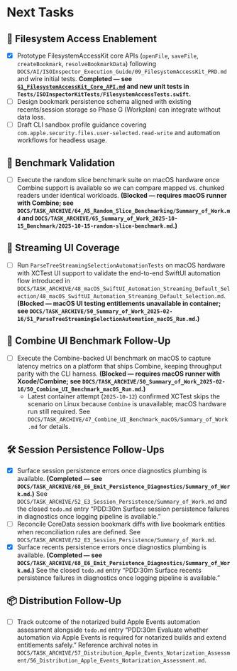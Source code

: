 # Next Tasks

## 🔐 Filesystem Access Enablement

- [x] Prototype FilesystemAccessKit core APIs (`openFile`, `saveFile`, `createBookmark`, `resolveBookmarkData`) following `DOCS/AI/ISOInspector_Execution_Guide/09_FilesystemAccessKit_PRD.md` and wire initial tests. **Completed — see [`G1_FilesystemAccessKit_Core_API.md`](./G1_FilesystemAccessKit_Core_API.md) and new unit tests in `Tests/ISOInspectorKitTests/FilesystemAccessTests.swift`.**
- [ ] Design bookmark persistence schema aligned with existing recents/session storage so Phase G (Workplan) can
  integrate without data loss.
- [ ] Draft CLI sandbox profile guidance covering `com.apple.security.files.user-selected.read-write` and automation workflows for headless usage.

## 🔭 Benchmark Validation

- [ ] Execute the random slice benchmark suite on macOS hardware once Combine support is available so we can compare mapped vs. chunked readers under identical workloads. **(Blocked — requires macOS runner with Combine; see `DOCS/TASK_ARCHIVE/64_A5_Random_Slice_Benchmarking/Summary_of_Work.md` and `DOCS/TASK_ARCHIVE/65_Summary_of_Work_2025-10-15_Benchmark/2025-10-15-random-slice-benchmark.md`.)**

## 🧪 Streaming UI Coverage

- [ ] Run `ParseTreeStreamingSelectionAutomationTests` on macOS hardware with XCTest UI support to validate the end-to-end SwiftUI automation flow introduced in `DOCS/TASK_ARCHIVE/48_macOS_SwiftUI_Automation_Streaming_Default_Selection/48_macOS_SwiftUI_Automation_Streaming_Default_Selection.md`. **(Blocked — macOS UI testing entitlements unavailable in container; see `DOCS/TASK_ARCHIVE/50_Summary_of_Work_2025-02-16/51_ParseTreeStreamingSelectionAutomation_macOS_Run.md`.)**

## 🔬 Combine UI Benchmark Follow-Up

- [ ] Execute the Combine-backed UI benchmark on macOS to capture latency metrics on a platform that ships Combine, keeping throughput parity with the CLI harness. **(Blocked — requires macOS runner with Xcode/Combine; see `DOCS/TASK_ARCHIVE/50_Summary_of_Work_2025-02-16/50_Combine_UI_Benchmark_macOS_Run.md`.)**
  - Latest container attempt (`2025-10-12`) confirmed XCTest skips the scenario on Linux because `Combine` is unavailable; macOS hardware run still required. See `DOCS/TASK_ARCHIVE/47_Combine_UI_Benchmark_macOS/Summary_of_Work.md` for details.

## 🛠️ Session Persistence Follow-Ups

- [x] Surface session persistence errors once diagnostics plumbing is available. **(Completed — see `DOCS/TASK_ARCHIVE/68_E6_Emit_Persistence_Diagnostics/Summary_of_Work.md`.)** See `DOCS/TASK_ARCHIVE/52_E3_Session_Persistence/Summary_of_Work.md` and the closed `todo.md` entry “PDD:30m Surface session persistence failures in diagnostics once logging pipeline is available.”
- [ ] Reconcile CoreData session bookmark diffs with live bookmark entities when reconciliation rules are defined. See `DOCS/TASK_ARCHIVE/52_E3_Session_Persistence/Summary_of_Work.md`.
- [x] Surface recents persistence errors once diagnostics plumbing is available. **(Completed — see `DOCS/TASK_ARCHIVE/68_E6_Emit_Persistence_Diagnostics/Summary_of_Work.md`.)** See the closed `todo.md` entry “PDD:30m Surface recents persistence failures in diagnostics once logging pipeline is available.”

## 📦 Distribution Follow-Up

- [ ] Track outcome of the notarized build Apple Events automation assessment alongside `todo.md` entry “PDD:30m Evaluate whether automation via Apple Events is required for notarized builds and extend entitlements safely.” Reference archival notes in `DOCS/TASK_ARCHIVE/57_Distribution_Apple_Events_Notarization_Assessment/56_Distribution_Apple_Events_Notarization_Assessment.md`.
